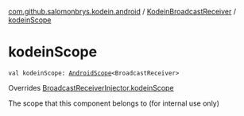 [com.github.salomonbrys.kodein.android](../index.md) / [KodeinBroadcastReceiver](index.md) / [kodeinScope](.)

# kodeinScope

`val kodeinScope: `[`AndroidScope`](../-android-scope/index.md)`<BroadcastReceiver>`

Overrides [BroadcastReceiverInjector.kodeinScope](../-broadcast-receiver-injector/kodein-scope.md)

The scope that this component belongs to (for internal use only)

